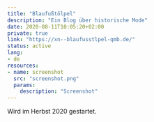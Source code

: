 ```yaml
---
title: "Blaufußtölpel"
description: "Ein Blog über historische Mode"
date: 2020-08-11T10:05:20+02:00
private: true
link: "https://xn--blaufusstlpel-qmb.de/"
status: active
lang:
- de
resources:
- name: screenshot
  src: "screenshot.png"
  params:
    description: "Screenshot"
---
```

Wird im Herbst 2020 gestartet.
